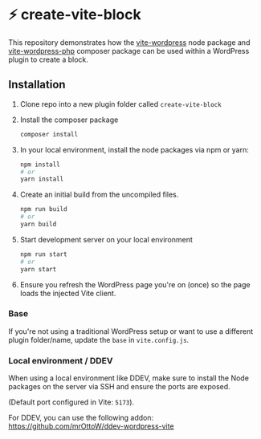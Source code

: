 # ⚡️ create-vite-block

This repository demonstrates how the <a href="https://github.com/mrOttoW/vite-wordpress">vite-wordpress</a> node package and <a href="https://github.com/mrOttoW/vite-wordpress-php">vite-wordpress-php</a> composer package can be used within a WordPress plugin to create a block.

## Installation

1. Clone repo into a new plugin folder called `create-vite-block`

2. Install the composer package
    ```bash
    composer install
    ```
3. In your local environment, install the node packages via npm or yarn:
    ```bash
    npm install
    # or
    yarn install
    ```
4. Create an initial build from the uncompiled files.
    ```bash
    npm run build
    # or
    yarn build
    ```
5. Start development server on your local environment
    ```bash
    npm run start
    # or
    yarn start
    ```
6. Ensure you refresh the WordPress page you're on (once) so the page loads the injected Vite client.

### Base
If you're not using a traditional WordPress setup or want to use a different plugin folder/name, update the `base` in `vite.config.js`.

### Local environment / DDEV
When using a local environment like DDEV, make sure to install the Node packages on the server via SSH and ensure the ports are exposed.

(Default port configured in Vite: `5173`). 

For DDEV, you can use the following addon: https://github.com/mrOttoW/ddev-wordpress-vite